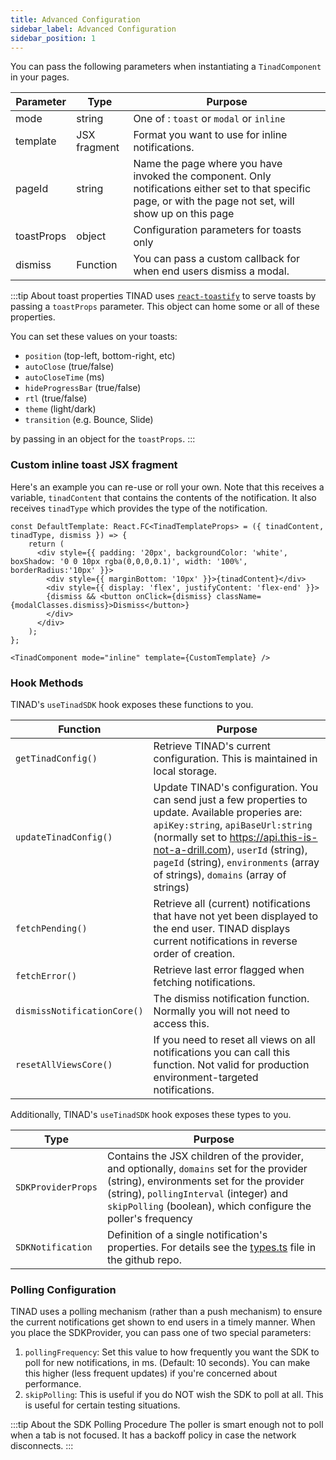 ```yaml
---
title: Advanced Configuration
sidebar_label: Advanced Configuration
sidebar_position: 1
---
```


You can pass the following parameters when instantiating a `TinadComponent` in your pages.

| Parameter  | Type         | Purpose |
|------------|--------------|----------|
| mode       | string       | One of : `toast` or `modal` or `inline`|
| template   | JSX fragment | Format you want to use for inline notifications.|
| pageId     | string       | Name the page where you have invoked the component. Only notifications either set to that specific page, or with the page not set, will show up on this page|
| toastProps | object       | Configuration parameters for toasts only |
| dismiss | Function | You can pass a custom callback for when end users dismiss a modal. |

:::tip About toast properties TINAD uses
[`react-toastify`](https://www.npmjs.com/package/react-toastify) to
serve toasts by passing a `toastProps` parameter. This object can home
some or all of these properties.

You can set these values on your toasts:

* `position` (top-left, bottom-right, etc)
* `autoClose` (true/false)
* `autoCloseTime` (ms)
* `hideProgressBar` (true/false)
* `rtl` (true/false)
* `theme` (light/dark)
* `transition` (e.g. Bounce, Slide)

by passing in an object for the `toastProps`.
:::

### Custom inline toast JSX fragment

Here's an example you can re-use or roll your own. Note that this
receives a variable, `tinadContent` that contains the contents of the
notification.  It also receives `tinadType` which provides the type of
the notification.

```tsx title="customInline.tsx"
const DefaultTemplate: React.FC<TinadTemplateProps> = ({ tinadContent, tinadType, dismiss }) => {
    return (
      <div style={{ padding: '20px', backgroundColor: 'white', boxShadow: '0 0 10px rgba(0,0,0,0.1)', width: '100%', borderRadius:'10px' }}>
        <div style={{ marginBottom: '10px' }}>{tinadContent}</div>
        <div style={{ display: 'flex', justifyContent: 'flex-end' }}>
        {dismiss && <button onClick={dismiss} className={modalClasses.dismiss}>Dismiss</button>}
        </div>
      </div>
    );
};

<TinadComponent mode="inline" template={CustomTemplate} />

```
### Hook Methods

TINAD's `useTinadSDK` hook exposes these functions to you.

| Function                    | Purpose                                                                                                                                                                                                                                                                                                |
|-----------------------------|--------------------------------------------------------------------------------------------------------------------------------------------------------------------------------------------------------------------------------------------------------------------------------------------------------|
| `getTinadConfig()`          | Retrieve TINAD's current configuration. This is maintained in local storage.                                                                                                                                                                                                                           |
| `updateTinadConfig()`       | Update TINAD's configuration. You can send just a few properties to update. Available properies are: `apiKey:string`, `apiBaseUrl:string` (normally set to https://api.this-is-not-a-drill.com), `userId` (string), `pageId` (string), `environments` (array of strings), `domains` (array of strings) |
| `fetchPending()`            | Retrieve all (current) notifications that have not yet been displayed to the end user. TINAD displays current notifications in reverse order of creation.                                                                                                                                              |
| `fetchError()`              | Retrieve last error flagged when fetching notifications.                                                                                                                                                                                                                                               |
| `dismissNotificationCore()` | The dismiss notification function. Normally you will not need to access this.                                                                                                                                                                                                                          |
| `resetAllViewsCore()`       | If you need to reset all views on all notifications you can call this function. Not valid for production environment-targeted notifications.                                                                                                                                                           |

Additionally, TINAD's `useTinadSDK` hook exposes these types to you.

| Type               | Purpose                                                                                                                                                                                                                                              |
|-----------------------------|--------------------------------------------------------------------------------------------------------------------------------------------------------------------------------------------------------------------------------------------------------------------------------------------------------|
| `SDKProviderProps` | Contains the JSX children of the provider, and optionally, `domains` set for the provider (string), environments set for the provider (string), `pollingInterval` (integer) and `skipPolling` (boolean), which configure the poller's frequency      |
| `SDKNotification`  | Definition of a single notification's properties. For details see the [types.ts](https://github.com/willkessler/this-is-not-a-drill/blob/7f57c4df4d3bf4279119b76a1c99b8ffb1d57148/packages/sdk/react-core/src/types.ts#L28) file in the github repo. |


### Polling Configuration

TINAD uses a polling mechanism (rather than a push mechanism) to
ensure the current notifications get shown to end users in a timely
manner.  When you place the SDKProvider, you can pass one of two
special parameters:

1. `pollingFrequency`: Set this value to how frequently you want the
   SDK to poll for new notifications, in ms. (Default: 10
   seconds). You can make this higher (less frequent updates) if
   you're concerned about performance.
1. `skipPolling`: This is useful if you do NOT wish the SDK to poll at all. This is useful for certain testing situations.

:::tip About the SDK Polling Procedure
The poller is smart enough not to poll when a tab is not focused. It has a backoff policy in case the network disconnects.
:::
